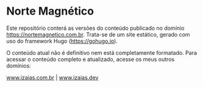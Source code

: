 # Norte Magnético
Este repositório conterá as versões do conteúdo publicado no domínio https://nortemagnetico.com.br. Trata-se de um site estático, gerado com uso do framework Hugo (https://gohugo.io).

O conteúdo atual não é definitivo nem está completamente formatado.
Para acessar o conteúdo completo e atualizado, acesse os meus outros domínios:

www.izaias.com.br | www.izaias.dev 
